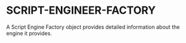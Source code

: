# SCRIPT-ENGINEER-FACTORY
A Script Engine Factory object provides detailed information about the engine it provides.
